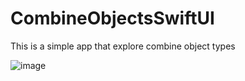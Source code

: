 # CombineObjectsSwiftUI
This is a simple app that explore combine object types

![image](https://user-images.githubusercontent.com/46237010/220476736-aa64fd3b-a091-40bc-ac5b-b7a727e0db75.png)
